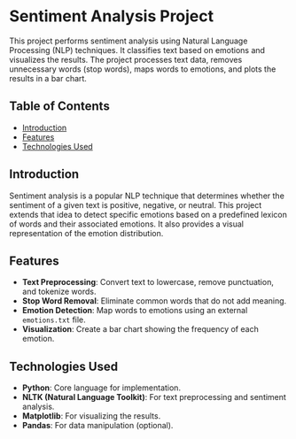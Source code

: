 # Sentiment Analysis Project

This project performs sentiment analysis using Natural Language Processing (NLP) techniques. It classifies text based on emotions and visualizes the results. The project processes text data, removes unnecessary words (stop words), maps words to emotions, and plots the results in a bar chart.

## Table of Contents

- [Introduction](#introduction)
- [Features](#features)
- [Technologies Used](#technologies-used)

## Introduction

Sentiment analysis is a popular NLP technique that determines whether the sentiment of a given text is positive, negative, or neutral. This project extends that idea to detect specific emotions based on a predefined lexicon of words and their associated emotions. It also provides a visual representation of the emotion distribution.

## Features

- **Text Preprocessing**: Convert text to lowercase, remove punctuation, and tokenize words.
- **Stop Word Removal**: Eliminate common words that do not add meaning.
- **Emotion Detection**: Map words to emotions using an external `emotions.txt` file.
- **Visualization**: Create a bar chart showing the frequency of each emotion.
  
## Technologies Used

- **Python**: Core language for implementation.
- **NLTK (Natural Language Toolkit)**: For text preprocessing and sentiment analysis.
- **Matplotlib**: For visualizing the results.
- **Pandas**: For data manipulation (optional).



